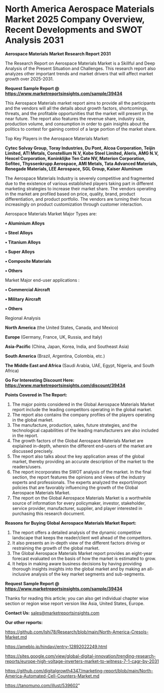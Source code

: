 # North America Aerospace Materials Market 2025 Company Overview, Recent Developments and SWOT Analysis 2031

<strong>Aerospace Materials Market Research Report 2031</strong>

The Research Report on Aerospace Materials Market is a Skillful and Deep Analysis of the Present Situation and Challenges. This research report also analyzes other important trends and market drivers that will affect market growth over 2025-2031.

<strong>Request Sample Report @ <a href=https://www.marketreportsinsights.com/sample/39434>https://www.marketreportsinsights.com/sample/39434</a></strong>

This Aerospace Materials market report aims to provide all the participants and the vendors will all the details about growth factors, shortcomings, threats, and the profitable opportunities that the market will present in the near future. The report also features the revenue share, industry size, production volume, and consumption in order to gain insights about the politics to contest for gaining control of a large portion of the market share.

Top Key Players in the Aerospace Materials Market:

<strong>Cytec Solvay Group, Toray Industries, Du Pont, Alcoa Corporation, Teijin Limited, ATI Metals, Constellium N.V, Kobe Steel Limited, Aleris, AMG N.V, Hexcel Corporation, Koninklijke Ten Cate NV, Materion Corporation, Sofitec, Thyssenkrupp Aerospace, AMI Metals, Tata Advanced Materials, Renegade Materials, LEE Aerospace, SGL Group, Kaiser Aluminum</strong>

The Aerospace Materials Industry is severely competitive and fragmented due to the existence of various established players taking part in different marketing strategies to increase their market share. The vendors operating in the market are profiled based on price, quality, brand, product differentiation, and product portfolio. The vendors are turning their focus increasingly on product customization through customer interaction.

Aerospace Materials Market Major Types are:

<strong>•  Aluminium Alloys

•  Steel Alloys

•  Titanium Alloys

•  Super Alloys

•  Composite Materials

•  Others</strong>

Market Major end-user applications :

<strong>•  Commercial Aircraft

•  Military Aircraft

•  Others</strong>

Regional Analysis

</u><strong><b>North America</b></strong> (the United States, Canada, and Mexico)

<strong><b>Europe </b></strong>(Germany, France, UK, Russia, and Italy)

<strong><b>Asia-Pacific</b></strong> (China, Japan, Korea, India, and Southeast Asia)

<strong><b>South America</b></strong> (Brazil, Argentina, Colombia, etc.)

<strong><b>The Middle East and Africa</b></strong> (Saudi Arabia, UAE, Egypt, Nigeria, and South Africa)

<strong>Go For Interesting Discount Here: <a href=https://www.marketreportsinsights.com/discount/39434>https://www.marketreportsinsights.com/discount/39434</a></strong>

<strong>Points Covered in The Report:</strong>
<ol>
  <li>The major points considered in the Global Aerospace Materials Market report include the leading competitors operating in the global market.</li>
  <li>The report also contains the company profiles of the players operating in the global market.</li>
  <li>The manufacture, production, sales, future strategies, and the technological capabilities of the leading manufacturers are also included in the report.</li>
  <li>The growth factors of the Global Aerospace Materials Market are explained in-depth, wherein the different end-users of the market are discussed precisely.</li>
  <li>The report also talks about the key application areas of the global market, thereby providing an accurate description of the market to the readers/users.</li>
  <li>The report incorporates the SWOT analysis of the market. In the final section, the report features the opinions and views of the industry experts and professionals. The experts analyzed the export/import policies that are favorably influencing the growth of the Global Aerospace Materials Market.</li>
  <li>The report on the Global Aerospace Materials Market is a worthwhile source of information for every policymaker, investor, stakeholder, service provider, manufacturer, supplier, and player interested in purchasing this research document.</li>
</ol>
<strong>Reasons for Buying Global Aerospace Materials Market Report:</strong>

<ol>
  <li>The report offers a detailed analysis of the dynamic competitive landscape that keeps the reader/client well ahead of the competitors.</li>
  <li>It also presents an in-depth view of the different factors driving or restraining the growth of the global market.</li>
  <li>The Global Aerospace Materials Market report provides an eight-year forecast evaluated on the basis of how the market is estimated to grow.</li>
  <li>It helps in making aware business decisions by having providing thorough insights insights into the global market and by making an all-inclusive analysis of the key market segments and sub-segments.</li>
</ol>
<strong>Request Sample Report @ <a href=https://www.marketreportsinsights.com/sample/39434>https://www.marketreportsinsights.com/sample/39434</a></strong>


Thanks for reading this article; you can also get individual chapter wise section or region wise report version like Asia, United States, Europe.

<strong>Contact Us:</strong>
sales@marketreportsinsights.com

<strong>Our other reports:</strong>

<a href=https://github.com/Ishi78/Research/blob/main/North-America-Cresols-Market.md>https://github.com/Ishi78/Research/blob/main/North-America-Cresols-Market.md</a>

<a href=https://ameblo.jp/hindavi/entry-12892022249.html>https://ameblo.jp/hindavi/entry-12892022249.html</a>

<a href=https://sites.google.com/view/global-digital-innovation/trending-research-reports/europe-high-voltage-inverters-market-to-witness-7-1-cagr-by-2031>https://sites.google.com/view/global-digital-innovation/trending-research-reports/europe-high-voltage-inverters-market-to-witness-7-1-cagr-by-2031</a>

<a href=https://github.com/digitalgrowth4347/marketing-report/blob/main/North-America-Automated-Cell-Counters-Market.md>https://github.com/digitalgrowth4347/marketing-report/blob/main/North-America-Automated-Cell-Counters-Market.md</a>

<a href=https://tanomuno.com/illust/539602>https://tanomuno.com/illust/539602</a>"
